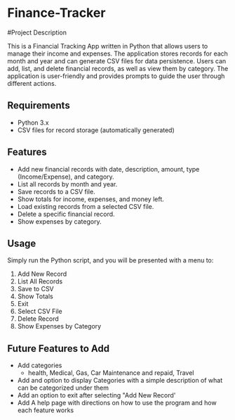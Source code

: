 # Finance-Tracker

#Project Description

This is a Financial Tracking App written in Python that allows users to manage their income and expenses. The application stores records for each month and year and can generate CSV files for data persistence. Users can add, list, and delete financial records, as well as view them by category. The application is user-friendly and provides prompts to guide the user through different actions.

## Requirements
- Python 3.x
- CSV files for record storage (automatically generated)
## Features
- Add new financial records with date, description, amount, type (Income/Expense), and category.
- List all records by month and year.
- Save records to a CSV file.
- Show totals for income, expenses, and money left.
- Load existing records from a selected CSV file.
- Delete a specific financial record.
- Show expenses by category.
## Usage

Simply run the Python script, and you will be presented with a menu to:

1. Add New Record
2. List All Records
3. Save to CSV
4. Show Totals
5. Exit
6. Select CSV File
7. Delete Record
8. Show Expenses by Category

## Future Features to Add
- Add categories
  - health, Medical, Gas, Car Maintenance and repaid, Travel
- Add and option to display Categories with a simple description of what can be categorized under them
- Add an option to exit after selecting "Add New Record'
- Add A help page with directions on how to use the program and how each feature works
